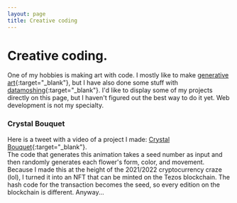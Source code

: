 ```yaml
---
layout: page
title: Creative coding
---
```


# Creative coding.

One of my hobbies is making art with code. I mostly like to make [generative art](https://en.wikipedia.org/wiki/Generative_art){:target="_blank"}, but I have also done some stuff with [datamoshing](http://datamoshing.com/about/){:target="_blank"}. I'd like to display some of my projects directly on this page, but I haven't figured out the best way to do it yet. Web development is not my specialty.

### Crystal Bouquet

Here is a tweet with a video of a project I made: [Crystal Bouquet](https://x.com/trentag0n_art/status/1482515912305504258?s=20){:target="_blank"}. \
The code that generates this animation takes a seed number as input and then randomly generates each flower's form, color, and movement. Because I made this at the height of the 2021/2022 cryptocurrency craze (lol), I turned it into an NFT that can be minted on the Tezos blockchain. The hash code for the transaction becomes the seed, so every edition on the blockchain is different. Anyway...